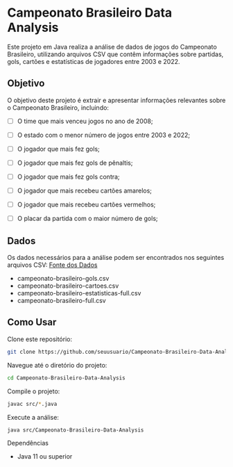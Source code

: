 # Campeonato Brasileiro Data Analysis
Este projeto em Java realiza a análise de dados de jogos do Campeonato Brasileiro, utilizando arquivos CSV que contêm informações sobre partidas, gols, cartões e estatísticas de jogadores entre 2003 e 2022.

## Objetivo
O objetivo deste projeto é extrair e apresentar informações relevantes sobre o Campeonato Brasileiro, incluindo:

- [ ] O time que mais venceu jogos no ano de 2008;
- [ ] O estado com o menor número de jogos entre 2003 e 2022;
- [ ] O jogador que mais fez gols;
- [ ] O jogador que mais fez gols de pênaltis;
- [ ] O jogador que mais fez gols contra;
- [ ] O jogador que mais recebeu cartões amarelos;
- [ ] O jogador que mais recebeu cartões vermelhos;
- [ ] O placar da partida com o maior número de gols;


## Dados
Os dados necessários para a análise podem ser encontrados nos seguintes arquivos CSV:
[Fonte dos Dados](https://github.com/vconceicao/ada_brasileirao_dataset/tree/master)

- campeonato-brasileiro-gols.csv
- campeonato-brasileiro-cartoes.csv
- campeonato-brasileiro-estatisticas-full.csv
- campeonato-brasileiro-full.csv

## Como Usar
Clone este repositório:

```bash
git clone https://github.com/seuusuario/Campeonato-Brasileiro-Data-Analysis.git
```

Navegue até o diretório do projeto:

```bash
cd Campeonato-Brasileiro-Data-Analysis
```

Compile o projeto:

```bash
javac src/*.java
```

Execute a análise:

```bash
java src/Campeonato-Brasileiro-Data-Analysis
```

Dependências
- Java 11 ou superior
